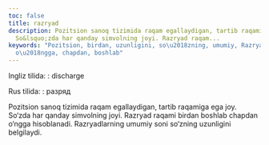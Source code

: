 ```yaml
---
toc: false
title: razryad
description: Pozitsion sanoq tizimida raqam egallaydigan, tartib raqamiga ega joy.
  So&lsquo;zda har qanday simvolning joyi. Razryad raqam...
keywords: "Pozitsion, birdan, uzunligini, so\u2018zning, umumiy, Razryadlarning, hisoblanadi,
  o\u2018ngga, chapdan, boshlab"
---
```


Ingliz tilida:
:   discharge

Rus tilida:
:   разряд

Pozitsion sanoq tizimida raqam egallaydigan, tartib raqamiga ega joy. So‘zda har qanday simvolning joyi. Razryad raqami birdan boshlab chapdan o‘ngga hisoblanadi. Razryadlarning umumiy soni so‘zning uzunligini belgilaydi.